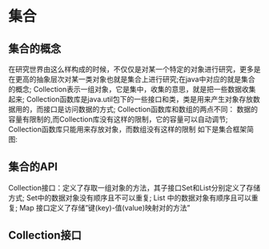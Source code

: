 # 集合
## 集合的概念
在研究世界由这么样构成的时候，不仅仅是对某一个特定的对象进行研究，更多是在更高的抽象层次对某一类对象也就是集合上进行研究;在java中对应的就是集合的概念;
Collection表示一组对象，它是集中，收集的意思，就是把一些数据收集起来;
Collection函数库是java.util包下的一些接口和类，类是用来产生对象存放数据用的，而接口是访问数据的方式;
Collection函数库和数组的两点不同：
数据的容量有限制的,而Collection库没有这样的限制，它的容量可以自动调节;
Collection函数库只能用来存放对象，而数组没有这样的限制
如下是集合框架简图:
## 集合的API
Collection接口：定义了存取一组对象的方法，其子接口Set和List分别定义了存储方式;
Set中的数据对象没有顺序且不可以重复;
List 中的数据对象有顺序且可以重复;
Map 接口定义了存储”键(key)-值(value)映射对的方法”
## Collection接口
